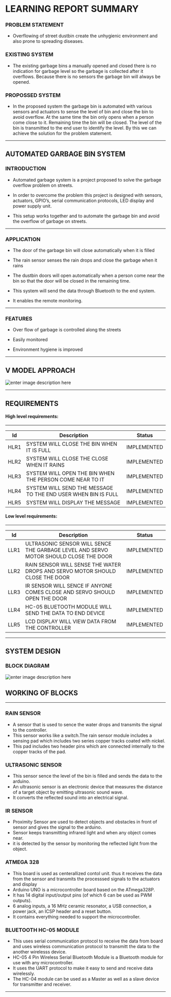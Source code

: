 
# LEARNING REPORT SUMMARY


### PROBLEM STATEMENT

- Overflowing of street dustbin create the unhygienic environment and also prone to spreading diseases.

### EXISTING SYSTEM

- The existing garbage bins a manually opened and closed there is no indication for garbage level so the garbage is collected after it overflows. Because there is no sensors the garbage bin will always be opened.

### PROPOSSED SYSTEM
- In the proposed system the garbage bin is automated with various sensors and actuators to sense the level of bin and close the bin to avoid overflow. At the same time the bin only opens when a person come close to it. Remaining time the bin will be closed. The level of the bin is transmitted to the end user to identify the level. By this we can achieve the solution for the problem statement.
______________________
## AUTOMATED GARBAGE BIN SYSTEM

### INTRODUCTION

- Automated garbage system is a project proposed to solve the garbage overflow problem on streets.

- In order to overcome the problem this project is designed with sensors, actuators, GPIO’s, serial communication protocols, LED display and power supply unit.

- This setup works together and to automate the garbage bin and avoid the overflow of garbage on streets.
____________________
### APPLICATION 

- The door of the garbage bin will close automatically when it is filled

- The rain sensor senses the rain drops and close the garbage when it rains

- The dustbin doors will open automatically when a person come near the bin so that the door will be closed in the remaining time.

- This system will send the data through Bluetooth to the end system.

- It enables the remote monitoring.
______________________________________
### FEATURES

- Over flow of garbage is controlled along the streets

- Easily monitored

- Environment hygiene is improved
______________________
## V MODEL APPROACH
![enter image description here](https://www.linkpicture.com/q/USE-CASE.png)
______________________
## REQUIREMENTS
#### High level requirements:
__________________________________________________________
| Id | Description | Status |
| ------ | ------ | ------ |
| HLR1|SYSTEM WILL CLOSE THE BIN WHEN IT IS FULL|IMPLEMENTED||
| HLR2|SYSTEM WILL CLOSE THE CLOSE WHEN IT RAINS|IMPLEMENTED|
| HLR3|SYSTEM WILL OPEN THE BIN WHEN THE PERSON COME NEAR TO IT|IMPLEMENTED|
| HLR4|SYSTEM WILL SEND THE MESSAGE TO THE END USER WHEN BIN IS FULL |IMPLEMENTED|
| HLR5|SYSTEM WILL DISPLAY THE MESSAGE|IMPLEMENTED|

#### Low level requirements:
__________________________________________________________
| Id | Description | Status |
| ------ | ------ | ------ |
| LLR1|ULTRASONIC SENSOR WILL SENCE THE GARBAGE LEVEL AND SERVO MOTOR SHOULD CLOSE THE DOOR |IMPLEMENTED|
| LLR2|RAIN SENSOR WILL SENSE THE WATER DROPS AND SERVO MOTOR SHOULD CLOSE THE DOOR|IMPLEMENTED|
| LLR3|IR SENSOR WILL SENCE IF ANYONE COMES CLOSE AND SERVO SHOULD OPEN THE DOOR|IMPLEMENTED|
| LLR4|HC-05 BLUETOOTH MODULE WILL SEND THE DATA TO END DEVICE|IMPLEMENTED|
| LLR5|LCD DISPLAY WILL VIEW DATA FROM THE CONTROLLER|IMPLEMENTED|
__________________________________________________________


## SYSTEM DESIGN 


### BLOCK DIAGRAM
![enter image description here](https://www.linkpicture.com/q/USE-CASE-4.png)

## WORKING OF BLOCKS
_______________________________________
### RAIN SENSOR 
- A sensor that is used to sence the water drops and transmits the signal to the controller. 
- This sensor works like a switch.The rain sensor module includes a sensing pad which includes two series copper tracks coated with nickel. 
- This pad includes two header pins which are connected internally to the copper tracks of the pad.

### ULTRASONIC SENSOR
- This sensor sence the level of the bin is filled and sends the data to the arduino.
- An ultrasonic sensor is an electronic device that measures the distance of a target object by emitting ultrasonic sound wave. 
- It converts the reflected sound into an electrical signal.

### IR SENSOR
- Proximity Sensor are used to detect objects and obstacles in front of sensor and gives the signal to the arduino.
- Sensor keeps transmitting infrared light and when any object comes near. 
- it is detected by the sensor by monitoring the reflected light from the object.

### ATMEGA 328
- This board is used as centerallized contol unit. thus it receives the data from the sensor and transmits the processsed signals to the actuators and display
- Arduino UNO is a microcontroller board based on the ATmega328P.
- It has 14 digital input/output pins (of which 6 can be used as PWM outputs).
- 6 analog inputs, a 16 MHz ceramic resonator, a USB connection, a power jack, an ICSP header and a reset button.
- It contains everything needed to support the microcontroller.

### BLUETOOTH HC-05 MODULE
- This uses serial communication protocol to receive the data from board and uses wireless communication protocol to transmitt the data to the another wirelesss device.
- HC-05 4 Pin Wireless Serial Bluetooth Module is a Bluetooth module for use with any microcontroller.
- It uses the UART protocol to make it easy to send and receive data wirelessly.
- The HC-04 module can be used as a Master as well as a slave device for transmitter and receiver.  
_______________________________________________________________
